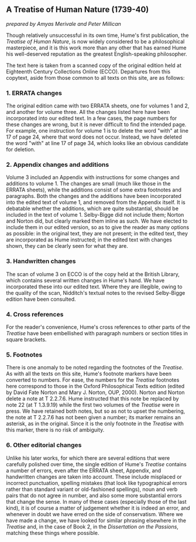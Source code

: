 ## A Treatise of Human Nature (1739-40)

_prepared by Amyas Merivale and Peter Millican_

Though relatively unsuccessful in its own time, Hume's first publication, the *Treatise of Human Nature*, is now widely considered to be a philosophical masterpiece, and it is this work more than any other that has earned Hume his well-deserved reputation as the greatest English-speaking philosopher.

The text here is taken from a scanned copy of the original edition held at Eighteenth Century Collections Online (ECCO). Departures from this copytext, aside from those common to all texts on this site, are as follows:

### 1. ERRATA changes

The original edition came with two ERRATA sheets, one for volumes 1 and 2, and another for volume three. All the changes listed here have been incorporated into our edited text. In a few cases, the page numbers for these changes are wrong, but it is never difficult to find the intended page. For example, one instruction for volume 1 is to delete the word "with" at line 17 of page 24, where that word does not occur. Instead, we have deleted the word "with" at line 17 of page 34, which looks like an obvious candidate for deletion.

### 2. Appendix changes and additions

Volume 3 included an Appendix with instructions for some changes and additions to volume 1. The changes are small (much like those in the ERRATA sheets), while the additions consist of some extra footnotes and paragraphs. Both the changes and the additions have been incorporated into the edited text of volume 1, and removed from the Appendix itself. It is debatable whether the additions, which are quite substantial, should be included in the text of volume 1. Selby-Bigge did not include them; Norton and Norton did, but clearly marked them inline as such. We have elected to include them in our edited version, so as to give the reader as many options as possible: in the original text, they are not present; in the edited text, they are incorporated as Hume instructed; in the edited text with changes shown, they can be clearly seen for what they are.

### 3. Handwritten changes

The scan of volume 3 on ECCO is of the copy held at the British Library, which contains several written changes in Hume's hand. We have incorporated these into our edited text. Where they are illegible, owing to the quality of the scan, Nidditch's textual notes to the revised Selby-Bigge edition have been consulted.

### 4. Cross references

For the reader's convenience, Hume's cross references to other parts of the *Treatise* have been embellished with paragraph numbers or section titles in square brackets.

### 5. Footnotes

There is one anomaly to be noted regarding the footnotes of the *Treatise*. As with all the texts on this site, Hume's footnote markers have been converted to numbers. For ease, the numbers for the *Treatise* footnotes here correspond to those in the Oxford Philosophical Texts edition (edited by David Fate Norton and Mary J. Norton, OUP, 2000). Norton and Norton delete a note at T&nbsp;2.2.7.6. Hume instructed that this note be replaced by note 22 (at T&nbsp;1.3.9.19) while the first two volumes of the *Treatise* were in press. We have retained both notes, but so as not to upset the numbering, the note at T&nbsp;2.2.7.6 has not been given a number; its marker remains an asterisk, as in the original. Since it is the only footnote in the *Treatise* with this marker, there is no risk of ambiguity.

### 6. Other editorial changes

Unlike his later works, for which there are several editions that were carefully polished over time, the single edition of Hume's *Treatise* contains a number of errors, even after the ERRATA sheet, Appendix, and handwritten changes are taken into account. These include misplaced or incorrect punctuation, spelling mistakes (that look like typographical errors rather than standard variant or old-fashioned spellings), noun and verb pairs that do not agree in number, and also some more substantial errors that change the sense. In many of these cases (especially those of the last kind), it is of course a matter of judgement whether it is indeed an error, and whenever in doubt we have erred on the side of conservatism. Where we have made a change, we have looked for similar phrasing elsewhere in the *Treatise* and, in the case of Book 2, in the *Dissertation on the Passions*, matching these things where possible.
